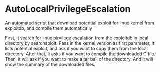 # AutoLocalPrivilegeEscalation
An automated script that download potential exploit for linux kernel from exploitdb, and compile them automatically

First, it search for linux pirvilege escalation from the exploitdb in local directory by searchsploit.
Pass in the kernel version as first parameter, it lists potential exploit, and ask if you want to copy them from the local directory.
After that, it asks if you want to compile the downloaded C file.
Then, it will ask if you want to make a tar ball of the directory.
And it will show the summary of the downloaded files.
